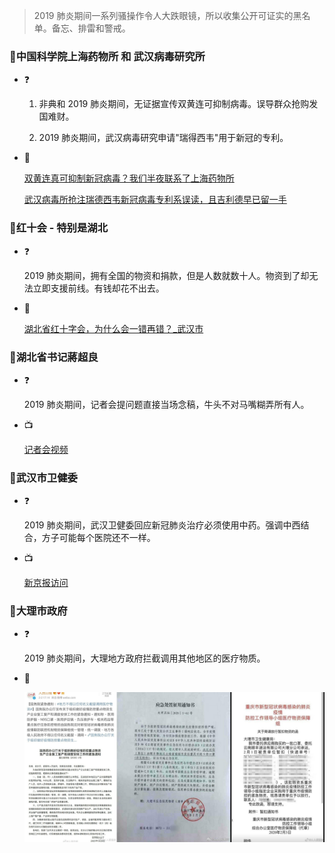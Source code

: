 > 2019 肺炎期间一系列骚操作令人大跌眼镜，所以收集公开可证实的黑名单。备忘、排雷和警戒。

### **🚫中国科学院上海药物所 和 武汉病毒研究所**

- ❓

    1. 非典和 2019 肺炎期间，无证据宣传双黄连可抑制病毒。误导群众抢购发国难财。

    2. 2019 肺炎期间，武汉病毒研究申请"瑞得西韦"用于新冠的专利。

- 🔗

    [双黄连真可抑制新冠病毒？我们半夜联系了上海药物所](https://m.uczzd.cn/webview/news?app=uc-iflow&zzd_from=ucpush&aid=4801751863254753739&cid=100&uc_param_str=dndseiwifrvesvntgicp&uc_biz_str=S:custom%7CC:iflow_site%7CK:true&from=uc_push&from_sm=kkframenew)

    [武汉病毒所抢注瑞德西韦新冠病毒专利系误读，且吉利德早已留一手](https://m.jiemian.com/article/3947746.html)

### **🚫红十会 - 特别是湖北**

- ❓

    2019 肺炎期间，拥有全国的物资和捐款，但是人数就数十人。物资到了却无法立即支援前线。有钱却花不出去。

- 🔗

    [湖北省红十字会，为什么会一错再错？_武汉市](https://sohu.com/a/369795489_477856/?pvid=000115_3w_a)

### **🚫湖北省书记蔣超良**

- ❓

    2019 肺炎期间，记者会提问题直接当场念稿，牛头不对马嘴糊弄所有人。

- 📺

    [记者会视频](media/0045b5Xdlx07ACsrmGZq01041201y7q60E010.mp4)

### **🚫武汉市卫健委**

- ❓

    2019 肺炎期间，武汉卫健委回应新冠肺炎治疗必须使用中药。强调中西结合，方子可能每个医院还不一样。

- 📺

    [新京报访问](media/001Fn58Slx07AGZWJESk01041201fsb90E013.mp4)

### **🚫大理市政府**

- ❓

  2019 肺炎期间，大理地方政府拦截调用其他地区的医疗物质。

- 🗾

  ![相关文件图片](media/IMG_1758.jpeg)